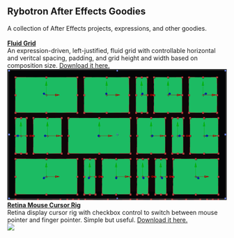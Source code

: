 Rybotron After Effects Goodies
------------------------------------------
A collection of After Effects projects, expressions, and other goodies.
<br />
<br />
[**Fluid Grid**](/fluidGrid/)
<br />
An expression-driven, left-justified, fluid grid with controllable horizontal and veritcal spacing, padding, and grid height and width based on composition size. [Download it here.](http://bit.ly/aefluidGrid)
<br />
<img src="/fluidGrid/images/fluidGrid.png" height="300">
<br />
[**Retina Mouse Cursor Rig**](/cursor/)
<br />
Retina display cursor rig with checkbox control to switch between mouse pointer and finger pointer. Simple but useful. [Download it here.](http://bit.ly/retinacursor)
<br />
<img src="/cursor/images/cursor.png">



